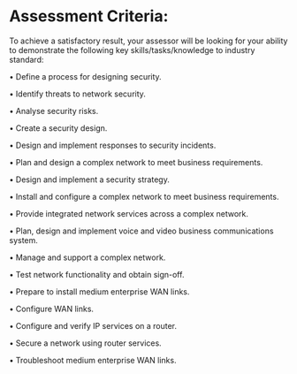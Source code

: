# Assessment Criteria:


To achieve a satisfactory result, your assessor will be looking for your ability to demonstrate the following key skills/tasks/knowledge to industry standard:


•	Define a process for designing security.

•	Identify threats to network security.

•	Analyse security risks.

•	Create a security design.

•	Design and implement responses to security incidents.

•	Plan and design a complex network to meet business requirements.

•	Design and implement a security strategy.

•	Install and configure a complex network to meet business requirements.

•	Provide integrated network services across a complex network.

•	Plan, design and implement voice and video business communications system.

•	Manage and support a complex network.

•	Test network functionality and obtain sign-off.

•	Prepare to install medium enterprise WAN links.

•	Configure WAN links.

•	Configure and verify IP services on a router.

•	Secure a network using router services.

•	Troubleshoot medium enterprise WAN links.
